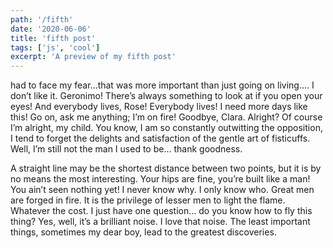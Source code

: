 ```yaml
---
path: '/fifth'
date: '2020-06-06'
title: 'fifth post'
tags: ['js', 'cool']
excerpt: 'A preview of my fifth post'
---
```


 had to face my fear…that was more important than just going on living…. I don’t like it. Geronimo! There’s always something to look at if you open your eyes! And everybody lives, Rose! Everybody lives! I need more days like this! Go on, ask me anything; I’m on fire! Goodbye, Clara. Alright? Of course I’m alright, my child. You know, I am so constantly outwitting the opposition, I tend to forget the delights and satisfaction of the gentle art of fisticuffs. Well, I’m still not the man I used to be… thank goodness.

A straight line may be the shortest distance between two points, but it is by no means the most interesting. Your hips are fine, you’re built like a man! You ain’t seen nothing yet! I never know why. I only know who. Great men are forged in fire. It is the privilege of lesser men to light the flame. Whatever the cost. I just have one question… do you know how to fly this thing? Yes, well, it’s a brilliant noise. I love that noise. The least important things, sometimes my dear boy, lead to the greatest discoveries.
